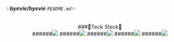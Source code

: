 ###### ✨**byevie/byevie** `README.md`✨
<div align="center">
###🚀Teck Steck🚀<br>
  ######<img src="https://img.shields.io/badge/PhotoShop-31A8FF?style=for-the-badge&logo=Adobe Photoshop&logoColor=white"/>
  ######<img src="https://img.shields.io/badge/Illustrator-FF9A00?style=for-the-badge&logo=Adobe Illustrator&logoColor=white"/>
  ######<img src="https://img.shields.io/badge/HTML-E34F26?style=for-the-badge&logo=HTML5&logoColor=white"/>
  ######<img src="https://img.shields.io/badge/CSS-1572B6?style=for-the-badge&logo=CSS3&logoColor=white"/>
  ######<img src="https://img.shields.io/badge/JavaScript-F7DF1E?style=for-the-badge&logo=JavaScript&logoColor=white"/>
</div>


